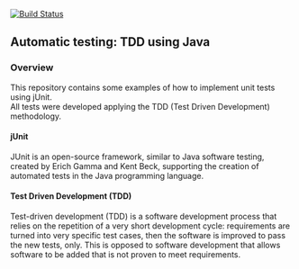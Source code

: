[![Build Status](https://travis-ci.com/rafael-pieri/junit-alura.svg?branch=master)](https://travis-ci.com/rafael-pieri/junit-alura)

## Automatic testing: TDD using Java

### Overview
This repository contains some examples of how to implement unit tests using jUnit.  
All tests were developed applying the TDD (Test Driven Development) methodology.

#### jUnit
JUnit is an open-source framework, similar to Java software testing, created by Erich Gamma and Kent Beck, 
supporting the creation of automated tests in the Java programming language.

#### Test Driven Development (TDD)
Test-driven development (TDD) is a software development process that relies on the repetition of a very short development cycle: 
requirements are turned into very specific test cases, then the software is improved to pass the new tests, only. 
This is opposed to software development that allows software to be added that is not proven to meet requirements.

